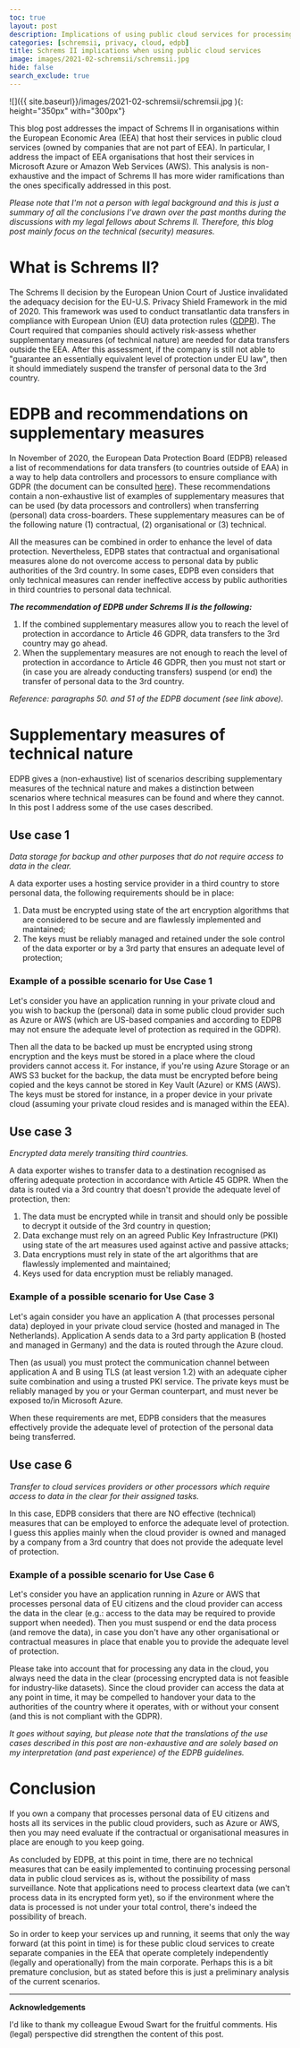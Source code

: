 ```yaml
---
toc: true
layout: post
description: Implications of using public cloud services for processing personal data of EEA citizens.
categories: [schremsii, privacy, cloud, edpb]
title: Schrems II implications when using public cloud services
image: images/2021-02-schremsii/schremsii.jpg
hide: false
search_exclude: true
---
```


![]({{ site.baseurl}}/images/2021-02-schremsii/schremsii.jpg ){: height="350px" with="300px"}


This blog post addresses the impact of Schrems II in organisations within the European Economic Area (EEA) that host their services in public cloud services (owned by companies that are not part of EEA). In particular, I address the impact of EEA organisations that host their services in Microsoft Azure or Amazon Web Services (AWS). This analysis is non-exhaustive and the impact of Schrems II has more wider ramifications than the ones specifically addressed in this post.

*Please note that I'm not a person with legal background and this is just a summary of all the conclusions I've drawn over the past months during the discussions with my legal fellows about Schrems II. Therefore, this blog post mainly focus on the technical (security) measures.*


# What is Schrems II?
The Schrems II decision by the European Union Court of Justice invalidated the adequacy decision for the EU-U.S. Privacy Shield Framework in the mid of 2020. This framework was used to conduct transatlantic data transfers in compliance with European Union (EU) data protection rules ([GDPR](https://en.wikipedia.org/wiki/General_Data_Protection_Regulation)).
The Court required that companies should actively risk-assess whether supplementary measures (of technical nature) are needed for data transfers outside the EEA. After this assessment, if the company is still not able to "guarantee an essentially equivalent level of protection under EU law", then it should immediately suspend the transfer of personal data to the 3rd country.

# EDPB and recommendations on supplementary measures
In November of 2020, the European Data Protection Board (EDPB) released a list of recommendations for data transfers (to countries outside of EAA) in a way to help data controllers and processors to ensure compliance with GDPR (the document can be consulted [here](https://edpb.europa.eu/sites/default/files/consultation/edpb_recommendations_202001_supplementarymeasurestransferstools_en.pdf)). These recommendations contain a non-exhaustive list of examples of supplementary measures that can be used (by data processors and controllers) when transferring (personal) data cross-boarders. 
These supplementary measures can be of the following nature (1) contractual, (2) organisational or (3) technical.

All the measures can be combined in order to enhance the level of data protection. Nevertheless, EDPB states that contractual and organisational measures alone do not overcome access to personal data by public authorities of the 3rd country. In some cases, EDPB even considers that only technical measures can render ineffective access by public authorities in third countries to personal data technical.

***The recommendation of EDPB under Schrems II is the following:***
1. If the combined supplementary measures allow you to reach the level of protection in accordance to Article 46 GDPR, data transfers to the 3rd country may go ahead.
2. When the supplementary measures are not enough to reach the level of protection in accordance to Article 46 GDPR, then you must not start or (in case you are already conducting transfers) suspend (or end) the transfer of personal data to the 3rd country.

*Reference: paragraphs 50. and 51 of the EDPB document (see link above).*

# Supplementary measures of technical nature
EDPB gives a (non-exhaustive) list of scenarios describing supplementary measures of the technical nature and makes a distinction between scenarios where technical measures can be found and where they cannot. In this post I address some of the use cases described.

## Use case 1
*Data storage for backup and other purposes that do not require access to data in the clear.*

A data exporter uses a hosting service provider in a third country to store personal data, the following requirements should be in place:
1. Data must be encrypted using state of the art encryption algorithms that are considered to be secure and are flawlessly implemented and maintained;
2. The keys must be reliably managed and retained under the sole control of the data exporter or by a 3rd party that ensures an adequate level of protection;

### Example of a possible scenario for Use Case 1
Let's consider you have an application running in your private cloud and you wish to backup the (personal) data in some public cloud provider such as Azure or AWS (which are US-based companies and according to EDPB may not ensure the adequate level of protection as required in the GDPR).

Then all the data to be backed up must be encrypted using strong encryption and the keys must be stored in a place where the cloud providers cannot access it. For instance, if you're using Azure Storage or an AWS S3 bucket for the backup, the data must be encrypted before being copied and the keys cannot be stored in Key Vault (Azure) or KMS (AWS). The keys must be stored for instance, in a proper device in your private cloud (assuming your private cloud resides and is managed within the EEA).

## Use case 3 
*Encrypted data merely transiting third countries.*

A data exporter wishes to transfer data to a destination recognised as offering adequate protection in accordance with Article 45 GDPR. When the data is routed via a 3rd country that doesn't provide the adequate level of protection, then:
1. The data must be encrypted while in transit and should only be possible to decrypt it outside of the 3rd country in question;
2. Data exchange must rely on an agreed Public Key Infrastructure (PKI) using state of the art measures used against active and passive attacks;
3. Data encryptions must rely in state of the art algorithms that are flawlessly implemented and maintained;
4. Keys used for data encryption must be reliably managed.

### Example of a possible scenario for Use Case 3
Let's again consider you have an application A (that processes personal data) deployed in your private cloud service (hosted and managed in The Netherlands). Application A sends data to a 3rd party application B (hosted and managed in Germany) and the data is routed through the Azure cloud.

Then (as usual) you must protect the communication channel between application A and B using TLS (at least version 1.2) with an adequate cipher suite combination and using a trusted PKI service. The private keys must be reliably managed by you or your German counterpart, and must never be exposed to/in Microsoft Azure.

When these requirements are met, EDPB considers that the measures effectively provide the adequate level of protection of the personal data being transferred.

## Use case 6
*Transfer to cloud services providers or other processors which require access to data in the clear for their assigned tasks.*

In this case, EDPB considers that there are NO effective (technical) measures that can be employed to enforce the adequate level of protection. I guess this applies mainly when the cloud provider is owned and managed by a company from a 3rd country that does not provide the adequate level of protection.

### Example of a possible scenario for Use Case 6
Let's consider you have an application running in Azure or AWS that processes personal data of EU citizens and the cloud provider can access the data in the clear (e.g.: access to the data may be required to provide support when needed). Then you must suspend or end the data process (and remove the data), in case you don't have any other organisational or contractual measures in place that enable you to provide the adequate level of protection.

Please take into account that for processing any data in the cloud, you always need the data in the clear (processing encrypted data is not feasible for industry-like datasets). Since the cloud provider can access the data at any point in time, it may be compelled to handover your data to the authorities of the country where it operates, with or without your consent (and this is not compliant with the GDPR).

*It goes without saying, but please note that the translations of the use cases described in this post are non-exhaustive and are solely based on my interpretation (and past experience) of the EDPB guidelines.*

# Conclusion
If you own a company that processes personal data of EU citizens and hosts all its services in the public cloud providers, such as Azure or AWS, then you may need evaluate if the contractual or organisational measures in place are enough to you keep going.

As concluded by EDPB, at this point in time, there are no technical measures that can be easily implemented to continuing processing personal data in public cloud services as is, without the possibility of mass surveillance. Note that applications need to process cleartext data (we can't process data in its encrypted form yet), so if the environment where the data is processed is not under your total control, there's indeed the possibility of breach.

So in order to keep your services up and running, it seems that only the way forward (at this point in time) is for these public cloud services to create separate companies in the EEA that operate completely independently (legally and operationally) from the main corporate. Perhaps this is a bit premature conclusion, but as stated before this is just a preliminary analysis of the current scenarios.

---

**Acknowledgements**

I'd like to thank my colleague Ewoud Swart for the fruitful comments. His (legal) perspective did strengthen the content of this post.
